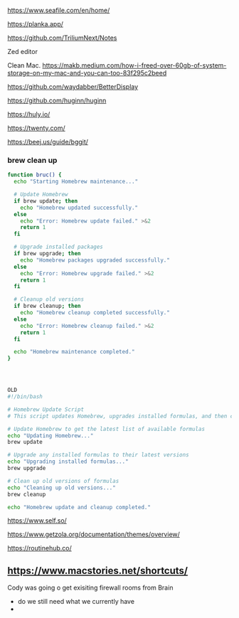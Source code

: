 




https://www.seafile.com/en/home/


https://planka.app/


https://github.com/TriliumNext/Notes

Zed editor

Clean Mac. https://makb.medium.com/how-i-freed-over-60gb-of-system-storage-on-my-mac-and-you-can-too-83f295c2beed


https://github.com/waydabber/BetterDisplay


https://github.com/huginn/huginn


https://huly.io/

https://twenty.com/


https://beej.us/guide/bggit/

### brew clean up

```sh
function bruc() {
  echo "Starting Homebrew maintenance..."

  # Update Homebrew
  if brew update; then
    echo "Homebrew updated successfully."
  else
    echo "Error: Homebrew update failed." >&2
    return 1
  fi

  # Upgrade installed packages
  if brew upgrade; then
    echo "Homebrew packages upgraded successfully."
  else
    echo "Error: Homebrew upgrade failed." >&2
    return 1
  fi

  # Cleanup old versions
  if brew cleanup; then
    echo "Homebrew cleanup completed successfully."
  else
    echo "Error: Homebrew cleanup failed." >&2
    return 1
  fi

  echo "Homebrew maintenance completed."
}




OLD
#!/bin/bash

# Homebrew Update Script
# This script updates Homebrew, upgrades installed formulas, and then cleans up old versions.

# Update Homebrew to get the latest list of available formulas
echo "Updating Homebrew..."
brew update

# Upgrade any installed formulas to their latest versions
echo "Upgrading installed formulas..."
brew upgrade

# Clean up old versions of formulas
echo "Cleaning up old versions..."
brew cleanup

echo "Homebrew update and cleanup completed."
```



https://www.self.so/

https://www.getzola.org/documentation/themes/overview/

https://routinehub.co/

https://www.macstories.net/shortcuts/
---

Cody was going o get exisiting firewall rooms from Brain 

- do we still need what we currently have
- 